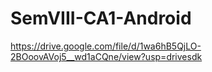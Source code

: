 # SemVIII-CA1-Android

https://drive.google.com/file/d/1wa6hB5QjLO-2BOoovAVoj5__wd1aCQne/view?usp=drivesdk